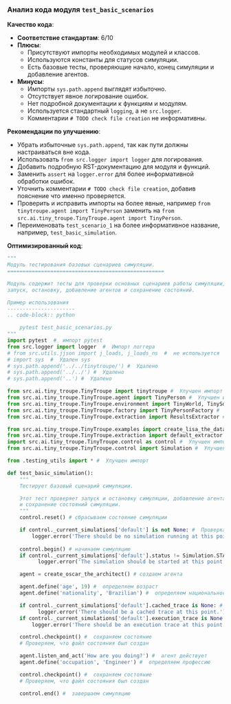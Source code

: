 ### Анализ кода модуля `test_basic_scenarios`

**Качество кода**:
- **Соответствие стандартам**: 6/10
- **Плюсы**:
  - Присутствуют импорты необходимых модулей и классов.
  - Используются константы для статусов симуляции.
  - Есть базовые тесты, проверяющие начало, конец симуляции и добавление агентов.
- **Минусы**:
  - Импорты `sys.path.append` выглядят избыточно.
  - Отсутствует явное логирование ошибок.
  - Нет подробной документации к функциям и модулям.
  - Используется стандартный `logging`, а не `src.logger`.
  - Комментарии `# TODO check file creation` не информативны.

**Рекомендации по улучшению**:
- Убрать избыточные `sys.path.append`, так как пути должны настраиваться вне кода.
- Использовать `from src.logger import logger` для логирования.
- Добавить подробную RST-документацию для модуля и функций.
- Заменить `assert` на `logger.error` для более информативной обработки ошибок.
- Уточнить комментарии `# TODO check file creation`, добавив пояснение что именно проверяется.
- Проверить и исправить импорты на более явные, например `from tinytroupe.agent import TinyPerson` заменить на `from src.ai.tiny_troupe.TinyTroupe.agent import TinyPerson`.
- Переименовать `test_scenario_1` на более информативное название, например, `test_basic_simulation`.

**Оптимизированный код**:
```python
"""
Модуль тестирования базовых сценариев симуляции.
===================================================

Модуль содержит тесты для проверки основных сценариев работы симуляции, включая
запуск, остановку, добавление агентов и сохранение состояний.

Пример использования
----------------------
.. code-block:: python

    pytest test_basic_scenarios.py
"""
import pytest  #  импорт pytest
from src.logger import logger  #  Импорт логгера
# from src.utils.jjson import j_loads, j_loads_ns  #  не используется
# import sys  #  Удален sys
# sys.path.append('../../tinytroupe/') #  Удалено
# sys.path.append('../../') #  Удалено
# sys.path.append('..') #  Удалено

from src.ai.tiny_troupe.TinyTroupe import tinytroupe #  Улучшен импорт
from src.ai.tiny_troupe.TinyTroupe.agent import TinyPerson #  Улучшен импорт
from src.ai.tiny_troupe.TinyTroupe.environment import TinyWorld, TinySocialNetwork #  Улучшен импорт
from src.ai.tiny_troupe.TinyTroupe.factory import TinyPersonFactory #  Улучшен импорт
from src.ai.tiny_troupe.TinyTroupe.extraction import ResultsExtractor #  Улучшен импорт

from src.ai.tiny_troupe.TinyTroupe.examples import create_lisa_the_data_scientist, create_oscar_the_architect, create_marcos_the_physician #  Улучшен импорт
from src.ai.tiny_troupe.TinyTroupe.extraction import default_extractor as extractor #  Улучшен импорт
import src.ai.tiny_troupe.TinyTroupe.control as control #  Улучшен импорт
from src.ai.tiny_troupe.TinyTroupe.control import Simulation #  Улучшен импорт

from .testing_utils import * #  Улучшен импорт

def test_basic_simulation():
    """
    Тестирует базовый сценарий симуляции.

    Этот тест проверяет запуск и остановку симуляции, добавление агента, определение его свойств
    и сохранение состояний симуляции.
    """
    control.reset() # сбрасываем состояние симуляции

    if control._current_simulations['default'] is not None: #  Проверка на None
        logger.error('There should be no simulation running at this point.') # логируем ошибку
    
    control.begin() # начинаем симуляцию
    if control._current_simulations['default'].status != Simulation.STATUS_STARTED: #  Проверка на статус
          logger.error('The simulation should be started at this point.') # логируем ошибку

    agent = create_oscar_the_architect() # создаем агента

    agent.define('age', 19) #  определяем возраст
    agent.define('nationality', 'Brazilian') #  определяем национальность

    if control._current_simulations['default'].cached_trace is None: #  Проверка на None
          logger.error('There should be a cached trace at this point.') # логируем ошибку
    if control._current_simulations['default'].execution_trace is None: #  Проверка на None
        logger.error('There should be an execution trace at this point.') # логируем ошибку

    control.checkpoint() #  сохраняем состояние
    # Проверяем, что файл состояния был создан

    agent.listen_and_act('How are you doing?') #  агент действует
    agent.define('occupation', 'Engineer') #  определяем профессию

    control.checkpoint() #  сохраняем состояние
    # Проверяем, что файл состояния был создан

    control.end() #  завершаем симуляцию